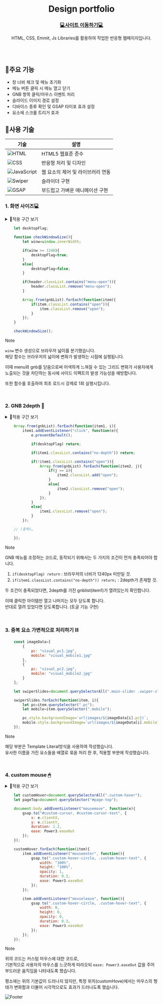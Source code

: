 <div align="center">
	<h1>Design portfolio</h1>
	<h3><a href=https://himneja64.github.io/design_portfolio1>💻사이트 이동하기💻</a></h3>
	<p>HTML, CSS, Emmit, Js Libraries를 활용하여 작업한 반응형 웹페이지입니다.</p>
</div>
<br/>
<div align="end">

</div>

<br/>

## 📌주요 기능
- 창 너비 체크 및 메뉴 초기화
- 메뉴 버튼 클릭 시 메뉴 열고 닫기
- GNB 항목 클릭/마우스 이벤트 처리
- 슬라이드 이미지 경로 설정
- 디바이스 종류 확인 및 GSAP 타이포 효과 설정
- 요소에 스크롤 트리거 효과

## 🧩사용 기술
|기술|설명|
|---|---|
|![HTML](https://img.shields.io/badge/-HTML-F05032?style=flat-square&logo=html5&logoColor=ffffff)|HTML5 웹표준 준수|
|![CSS](https://img.shields.io/badge/-CSS-007ACC?style=flat-square&logo=css3)|반응형 처리 및 디자인|
|![JavaScript](https://img.shields.io/badge/-JavaScript-dc8d2d?style=flat-square&logo=javascript&logoColor=ffffff)|웹 요소의 제어 및 라이브러리 연동|
|![Swiper](https://img.shields.io/badge/Swiper-6332F6?logo=swiper&logoColor=white&style=flat-square) |슬라이더 구현|
|![GSAP](https://img.shields.io/badge/GSAP-88CE02?logo=greensock&logoColor=white&style=flat-square)|부드럽고 가벼운 애니메이션 구현|

### 1. 화면 사이즈💻
<details>
	<summary>💛적용 구간 보기</summary>
	|: 동작 이전 :|: 동작 이후 :|
	|***************|***************|
	| ![](https://github.com/user-attachments/assets/b069f0a6-38fb-4ae4-9b81-97178c28e63d) | ![](https://github.com/user-attachments/assets/3ad59cb0-abe9-4665-867f-4396e9f45327) |
</details>

```javascript
	let desktopFlag;

	function checkWindowSize(){
		let winw=window.innerWidth;

		if(winw >= 1240){
			desktopFlag=true;
		}
		else{
			desktopFlag=false;
		}

		if(header.classList.contains("menu-open")){
			header.classList.remove("menu-open");
		}

		Array.from(gnbList).forEach(function(item){
			if(item.classList.contains("open")){
				item.classList.remove("open");
			}
		});
	}

	checkWindowSize();
```

> [!NOTE]  
>`winw` 변수 생성으로 브라우저 넓이를 분기했습니다.  
해당 함수는 브라우저의 넓이에 변화가 발생하는 시점에 실행됩니다.  
>
>이때 menu와 gnb를 닫음으로써 어색하게 느껴질 수 있는 그리드 변화가 사용자에게 노출되는 것을 차단하는 동시에 사이드 이펙트의 발생 가능성을 예방합니다.
>
> 또한 함수를 호출하여 최초 로드시 강제로 1회 실행시킵니다.

<br>

### 2. GNB 2depth 📂
<details>
	<summary>💛적용 구간 보기</summary>
	|: 동작 이전 :|: 동작 이후 :|
	|***************|***************|
	| ![](https://github.com/user-attachments/assets/71f8fc4e-bb01-4e27-a64c-6f01e772b108) | ![](https://github.com/user-attachments/assets/aed3da53-6b0b-4175-bd75-4ced48a1a992) |
</details>

```javascript
	Array.from(gnbList).forEach(function(item1, i){
		item1.addEventListener("click", function(e){
			e.preventDefault();

			if(desktopFlag) return;

			if(item1.classList.contains("no-depth")) return;

			if(!item1.classList.contains("open")){
				Array.from(gnbList).forEach(function(item2, j){
					if(j == i){
						item2.classList.add("open");
					}
					else{
						item2.classList.remove("open");
					}
				});
			}
			else{
				item1.classList.remove("open");
			}
		});

	// (중략)…

	});
```

> [!NOTE]  
> GNB 메뉴를 조정하는 코드로, 동작되기 위해서는 두 가지의 조건이 먼저 충족되어야 합니다.  
> 1. `if(desktopFlag) return` : 브라우저의 너비가 1240px 미만일 것.
> 1. `if(item1.classList.contains("no-depth")) return;` : 2depth가 존재할 것.
>
> 두 조건이 충족되었다면, 2depth를 가진 gnblist(item1)가 열려있는지 확인합니다.
>
> 이때 클릭한 아이템만 열고 나머지는 모두 닫도록 합니다.  
> 반대로 열려 있었다면 닫도록합니다. (토글 기능 구현)

<br>

### 3. 중복 요소 가변적으로 처리하기 ⛓

```javascript
	const imageData=[
		{
			pc: "visual_pc1.jpg",
			mobile: "visual_mobile1.jpg"
		},
		{
			pc: "visual_pc2.jpg",
			mobile: "visual_mobile2.jpg"
		}
	];

	let swiperSlides=document.querySelectorAll(".main-slider .swiper-slide");

	swiperSlides.forEach(function(item, i){
		let pc=item.querySelector(".pc");
		let mobile=item.querySelector(".mobile");

		pc.style.backgroundImage=`url(images/${imageData[i].pc})`;
		mobile.style.backgroundImage=`url(images/${imageData[i].mobile})`;
	});
```

> [!NOTE]  
> 해당 부분은 Template Literal방식을 사용하여 작성했습니다.  
> 유사한 이름을 가진 요소들을 배열로 묶을 처리 한 후, 적용할 부분에 작성했습니다.

<br>

### 4. custom mouse 🖱
<details>
	<summary>💛적용 구간 보기</summary>
	|: 동작 :|
	|***************|
	| https://github.com/user-attachments/assets/029d4194-50df-4f3b-bf20-0e6085fd4d6d |
</details>

```javascript
	let customHover=document.querySelectorAll(".custom-hover");
	let pageTop=document.querySelector("#page-top");

	document.body.addEventListener("mousemove", function(e){
		gsap.to("#custom-cursor, #custom-cursor-text", {
			x: e.clientX,
			y: e.clientY,
			duration: 1.2,
			ease: Power3.easeOut
		});
	});

	customHover.forEach(function(item){
		item.addEventListener("mouseenter", function(){
			gsap.to(".custom-hover-circle, .custom-hover-text", {
				width: "100%",
				height: "100%",
				opacity: 1,
				duration: 0.3,
				ease: Power3.easeOut
			});
		});

		item.addEventListener("mouseleave", function(){
			gsap.to(".custom-hover-circle, .custom-hover-text", {
				width: 0,
				height: 0,
				opacity: 0,
				duration: 0.3,
				ease: Power3.easeOut
			});
		});
	});
```

> [!NOTE]  
> 위의 코드는 커스텀 마우스에 대한 코드로,  
> 기본적으로 사용자의 마우스를 느긋하게 따라오되 `ease: Power3.easeOut` 값을 주어 부드러운 움직임을 나타내도록 했습니다.
>
> 평소에는 위의 기본값이 드러나지 않지만, 특정 위치(customHove)에서는 마우스의 형태가 변화함과 더불어 시각적으로도 효과가 드러나도록 했습니다.


![Footer](https://capsule-render.vercel.app/api?type=waving&color=auto&height=200&section=footer)
